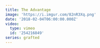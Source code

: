 ```yaml
---
title: The Advantage
image: 'https://i.imgur.com/82nR3Xq.png'
date: '2018-02-04T06:00:00.000Z'
video:
  type: vimeo
  id: '254216849'
series: grafted
---
```


